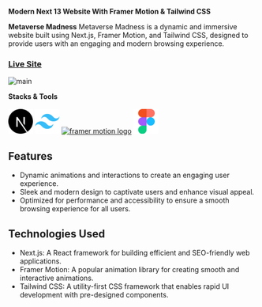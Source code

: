 **Modern Next 13 Website With Framer Motion & Tailwind CSS**

**Metaverse Madness**
Metaverse Madness is a dynamic and immersive website built using Next.js, Framer Motion, and Tailwind CSS, designed to provide users with an engaging and modern browsing experience.

### [Live Site](https://metaverse-madness-flame.vercel.app/)

![main](https://github.com/shahid704/metaverse_madness/assets/68416468/95b047bc-c733-4510-9905-a63e1ced3a2d)

<strong>Stacks &#38; Tools</strong>
<br>
<br>
<a target="_blank" rel="noopener noreferrer" href="https://github.com/devicons/devicon/blob/master/icons/nextjs/nextjs-original.svg"><img src="https://github.com/devicons/devicon/blob/master/icons/nextjs/nextjs-original.svg" alt="nextjs logo" width="50" height="50" style="max-width:100%;"></a>
<a target="_blank" rel="noopener noreferrer" href="https://github.com/devicons/devicon/blob/master/icons/tailwindcss/tailwindcss-plain.svg"><img src="https://github.com/devicons/devicon/blob/master/icons/tailwindcss/tailwindcss-plain.svg" alt="tailwind logo" width="50" height="50" style="max-width:100%;"></a>
<a target="_blank" rel="noopener noreferrer" href="https://camo.githubusercontent.com/179d66ab2b0321726c88a586c4ad38802e7113a3c98c6fd3f0156c01c98cfd14/68747470733a2f2f6672616d657275736572636f6e74656e742e636f6d2f696d616765732f34386861395a52396f5a51475136675a38595566456c50335430412e706e67"><img src="https://camo.githubusercontent.com/179d66ab2b0321726c88a586c4ad38802e7113a3c98c6fd3f0156c01c98cfd14/68747470733a2f2f6672616d657275736572636f6e74656e742e636f6d2f696d616765732f34386861395a52396f5a51475136675a38595566456c50335430412e706e67" alt="framer motion logo" width="50" height="50" style="max-width:100%;"></a>
<a target="_blank" rel="noopener noreferrer" href="https://github.com/devicons/devicon/blob/master/icons/figma/figma-original.svg"><img src="https://github.com/devicons/devicon/blob/master/icons/figma/figma-original.svg" alt="Figma logo" width="50" height="50" style="max-width:100%;"></a>

## Features

- Dynamic animations and interactions to create an engaging user experience.
- Sleek and modern design to captivate users and enhance visual appeal.
- Optimized for performance and accessibility to ensure a smooth browsing experience for all users.

## Technologies Used

- Next.js: A React framework for building efficient and SEO-friendly web applications.
- Framer Motion: A popular animation library for creating smooth and interactive animations.
- Tailwind CSS: A utility-first CSS framework that enables rapid UI development with pre-designed components.
